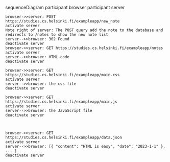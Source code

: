 sequenceDiagram
    participant browser
    participant server

    browser->>server: POST https://studies.cs.helsinki.fi/exampleapp/new_note
    activate server
    Note right of server: The POST query add the note to the database and redirects to /notes to show the new note list
    server-->>browser: 302 Found
    deactivate server
    browser->>server: GET https://studies.cs.helsinki.fi/exampleapp/notes
    activate server
    server-->>browser: HTML-code
    deactivate server

    browser->>server: GET https://studies.cs.helsinki.fi/exampleapp/main.css
    activate server
    server-->>browser: the css file
    deactivate server

    browser->>server: GET https://studies.cs.helsinki.fi/exampleapp/main.js
    activate server
    server-->>browser: the JavaScript file
    deactivate server



    browser->>server: GET https://studies.cs.helsinki.fi/exampleapp/data.json
    activate server
    server-->>browser: [{ "content": "HTML is easy", "date": "2023-1-1" }, ... ]
    deactivate server
